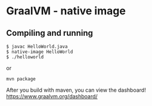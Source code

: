 # GraalVM - native image

## Compiling and running
```
$ javac HelloWorld.java
$ native-image HelloWorld
$ ./helloworld
```
or
```
mvn package
```
After you build with maven, you can view the dashboard!
https://www.graalvm.org/dashboard/